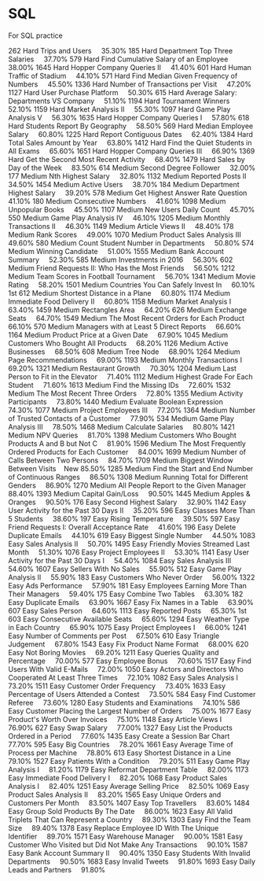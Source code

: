 # SQL

For SQL practice

262	Hard	Trips and Users    	35.30%
185	Hard	Department Top Three Salaries    	37.70%
579	Hard	Find Cumulative Salary of an Employee    	38.00%
1645	Hard	Hopper Company Queries II    	41.40%
601	Hard	Human Traffic of Stadium    	44.10%
571	Hard	Find Median Given Frequency of Numbers    	45.50%
1336	Hard	Number of Transactions per Visit    	47.20%
1127	Hard	User Purchase Platform    	50.30%
615	Hard	Average Salary: Departments VS Company    	51.10%
1194	Hard	Tournament Winners    	52.10%
1159	Hard	Market Analysis II    	55.30%
1097	Hard	Game Play Analysis V    	56.30%
1635	Hard	Hopper Company Queries I    	57.80%
618	Hard	Students Report By Geography    	58.50%
569	Hard	Median Employee Salary    	60.80%
1225	Hard	Report Contiguous Dates    	62.40%
1384	Hard	Total Sales Amount by Year    	63.80%
1412	Hard	Find the Quiet Students in All Exams    	65.60%
1651	Hard	Hopper Company Queries III    	66.90%
1369	Hard	Get the Second Most Recent Activity    	68.40%
1479	Hard	Sales by Day of the Week    	83.50%
614	Medium	Second Degree Follower    	32.00%
177	Medium	Nth Highest Salary    	32.80%
1132	Medium	Reported Posts II    	34.50%
1454	Medium	Active Users    	38.70%
184	Medium	Department Highest Salary    	39.20%
578	Medium	Get Highest Answer Rate Question    	41.10%
180	Medium	Consecutive Numbers    	41.60%
1098	Medium	Unpopular Books    	45.50%
1107	Medium	New Users Daily Count    	45.70%
550	Medium	Game Play Analysis IV    	46.10%
1205	Medium	Monthly Transactions II    	46.30%
1149	Medium	Article Views II    	48.40%
178	Medium	Rank Scores    	49.00%
1070	Medium	Product Sales Analysis III    	49.60%
580	Medium	Count Student Number in Departments    	50.80%
574	Medium	Winning Candidate    	51.00%
1555	Medium	Bank Account Summary    	52.30%
585	Medium	Investments in 2016    	56.30%
602	Medium	Friend Requests II: Who Has the Most Friends    	56.50%
1212	Medium	Team Scores in Football Tournament    	56.70%
1341	Medium	Movie Rating    	58.20%
1501	Medium	Countries You Can Safely Invest In    	60.10%
1st 612	Medium	Shortest Distance in a Plane    	60.80%
1174	Medium	Immediate Food Delivery II    	60.80%
1158	Medium	Market Analysis I    	63.40%
1459	Medium	Rectangles Area    	64.20%
626	Medium	Exchange Seats    	64.70%
1549	Medium	The Most Recent Orders for Each Product    	66.10%
570	Medium	Managers with at Least 5 Direct Reports    	66.60%
1164	Medium	Product Price at a Given Date    	67.90%
1045	Medium	Customers Who Bought All Products    	68.20%
1126	Medium	Active Businesses    	68.50%
608	Medium	Tree Node    	68.90%
1264	Medium	Page Recommendations    	69.00%
1193	Medium	Monthly Transactions I    	69.20%
1321	Medium	Restaurant Growth    	70.30%
1204	Medium	Last Person to Fit in the Elevator    	71.40%
1112	Medium	Highest Grade For Each Student    	71.60%
1613	Medium	Find the Missing IDs    	72.60%
1532	Medium	The Most Recent Three Orders    	72.80%
1355	Medium	Activity Participants    	73.80%
1440	Medium	Evaluate Boolean Expression    	74.30%
1077	Medium	Project Employees III    	77.20%
1364	Medium	Number of Trusted Contacts of a Customer    	77.90%
534	Medium	Game Play Analysis III    	78.50%
1468	Medium	Calculate Salaries    	80.80%
1421	Medium	NPV Queries    	81.70%
1398	Medium	Customers Who Bought Products A and B but Not C    	81.90%
1596	Medium	The Most Frequently Ordered Products for Each Customer    	84.00%
1699	Medium	Number of Calls Between Two Persons    	84.70%
1709	Medium	Biggest Window Between Visits    New	85.50%
1285	Medium	Find the Start and End Number of Continuous Ranges    	86.50%
1308	Medium	Running Total for Different Genders    	86.90%
1270	Medium	All People Report to the Given Manager    	88.40%
1393	Medium	Capital Gain/Loss    	90.50%
1445	Medium	Apples & Oranges    	90.50%
176	Easy	Second Highest Salary    	32.90%
1142	Easy	User Activity for the Past 30 Days II    	35.20%
596	Easy	Classes More Than 5 Students    	38.60%
197	Easy	Rising Temperature    	39.50%
597	Easy	Friend Requests I: Overall Acceptance Rate    	41.60%
196	Easy	Delete Duplicate Emails    	44.10%
619	Easy	Biggest Single Number    	44.50%
1083	Easy	Sales Analysis II    	50.70%
1495	Easy	Friendly Movies Streamed Last Month    	51.30%
1076	Easy	Project Employees II    	53.30%
1141	Easy	User Activity for the Past 30 Days I    	54.40%
1084	Easy	Sales Analysis III    	54.60%
1607	Easy	Sellers With No Sales    	55.90%
512	Easy	Game Play Analysis II    	55.90%
183	Easy	Customers Who Never Order    	56.00%
1322	Easy	Ads Performance    	57.90%
181	Easy	Employees Earning More Than Their Managers    	59.40%
175	Easy	Combine Two Tables    	63.30%
182	Easy	Duplicate Emails    	63.90%
1667	Easy	Fix Names in a Table    	63.90%
607	Easy	Sales Person    	64.60%
1113	Easy	Reported Posts    	65.30%
1st     603	Easy	Consecutive Available Seats    	65.60%
1294	Easy	Weather Type in Each Country    	65.90%
1075	Easy	Project Employees I    	66.00%
1241	Easy	Number of Comments per Post    	67.50%
610	Easy	Triangle Judgement    	67.80%
1543	Easy	Fix Product Name Format    	68.00%
620	Easy	Not Boring Movies    	69.20%
1211	Easy	Queries Quality and Percentage    	70.00%
577	Easy	Employee Bonus    	70.60%
1517	Easy	Find Users With Valid E-Mails    	72.00%
1050	Easy	Actors and Directors Who Cooperated At Least Three Times    	72.10%
1082	Easy	Sales Analysis I    	73.20%
1511	Easy	Customer Order Frequency    	73.40%
1633	Easy	Percentage of Users Attended a Contest    	73.50%
584	Easy	Find Customer Referee    	73.60%
1280	Easy	Students and Examinations    	74.10%
586	Easy	Customer Placing the Largest Number of Orders    	75.00%
1677	Easy	Product's Worth Over Invoices    	75.10%
1148	Easy	Article Views I    	76.90%
627	Easy	Swap Salary    	77.00%
1327	Easy	List the Products Ordered in a Period    	77.60%
1435	Easy	Create a Session Bar Chart    	77.70%
595	Easy	Big Countries    	78.20%
1661	Easy	Average Time of Process per Machine    	78.80%
613	Easy	Shortest Distance in a Line    	79.10%
1527	Easy	Patients With a Condition    	79.20%
511	Easy	Game Play Analysis I    	81.20%
1179	Easy	Reformat Department Table    	82.00%
1173	Easy	Immediate Food Delivery I    	82.20%
1068	Easy	Product Sales Analysis I    	82.40%
1251	Easy	Average Selling Price    	82.50%
1069	Easy	Product Sales Analysis II    	83.20%
1565	Easy	Unique Orders and Customers Per Month    	83.50%
1407	Easy	Top Travellers    	83.60%
1484	Easy	Group Sold Products By The Date    	86.00%
1623	Easy	All Valid Triplets That Can Represent a Country    	89.30%
1303	Easy	Find the Team Size    	89.40%
1378	Easy	Replace Employee ID With The Unique Identifier    	89.70%
1571	Easy	Warehouse Manager    	90.00%
1581	Easy	Customer Who Visited but Did Not Make Any Transactions    	90.10%
1587	Easy	Bank Account Summary II    	90.40%
1350	Easy	Students With Invalid Departments    	90.50%
1683	Easy	Invalid Tweets    	91.80%
1693	Easy	Daily Leads and Partners    	91.80%
